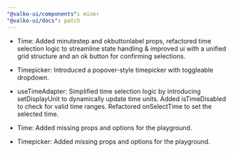 ```yaml
---
"@valko-ui/components": minor
"@valko-ui/docs": patch
---
```


- Time: Added minutestep and okbuttonlabel props, refactored time selection logic to streamline state handling & improved ui with a unified grid structure and an ok button for confirming selections.
- Timepicker: Introduced a popover-style timepicker with toggleable dropdown.

- useTimeAdapter: Simplified time selection logic by introducing setDisplayUnit to dynamically update time units. Added isTimeDisabled to check for valid time ranges. Refactored onSelectTime to set the selected time.

- Time: Added missing props and options for the playground.
- Timepicker: Added missing props and options for the playground.
